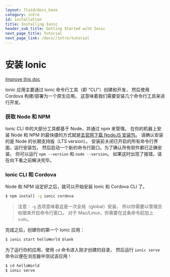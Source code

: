```yaml
---
layout: fluid/docs_base
category: intro
id: installation
title: Installing Ionic
header_sub_title: Getting Started with Ionic
next_page_title: Tutorial
next_page_link: /docs//intro/tutorial
---
```


# 安装 Ionic

<a class="improve-v2-docs" href='https://github.com/ionic-team/ionic-site/edit/master/content/docs/intro/installation/index.md'>Improve
this doc</a>

Ionic 应用主要通过 Ionic 命令行工具（即 "CLI"）创建和开发，
然后使用 Cordova 构建/部署为一个原生应用。
这意味着我们需要安装几个命令行工具来进行开发。

### 获取 Node 和 NPM

Ionic CLI 中的大部分工具都基于 Node，并通过 npm 来管理。
在你的机器上安装 Node 和 NPM 的最快捷的方式就是[去官网下载 NodeJS 安装包](https://nodejs.org/)。
请确认安装的是 Node 的长期支持版（LTS version）。
安装前关闭已开启的所有命令行界面，运行安装包，
然后启动一个新的命令行窗口。为了确认所有软件都已正确安装，
你可以运行 `npm --version` 和 `node --version`。
如果这时出现了报错，请在向下看之前解决完毕。

### Ionic CLI 和 Cordova

Node 和 NPM 设定好之后，就可以开始安装 Ionic 和 Cordova CLI 了。

```bash
$ npm install -g ionic cordova
```

> 注意：`-g` 选项意味着这是一次全局（global）安装，
> 所以你需要以管理员权限来开启命令行窗口。
> 对于 Mac/Linux，你需要在这条命令前加上 `sudo`。

完成之后，创建你的第一个 Ionic 应用：

```bash
$ ionic start helloWorld blank
```

为了运行你的应用，使用 `cd` 命令进入刚才创建的目录，
然后运行 `ionic serve` 命令以便在浏览器中测试该应用！

```bash
$ cd helloWorld
$ ionic serve
```

